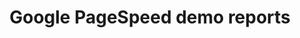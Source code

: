 ---
layout: blocks
title: Google PageSpeed demo reports
url: google-pagespeed-demo-reports
hero: 
  title: Google PageSpeed demo reports
blocks:
  - type: editorial
    direction: ltr
    cta:
      blank: true
      url: https://pagespeed.web.dev/report?url=https%3A%2F%2Fdemo.hugolify.com
      text: Discover the report
    background: false
    title: Google PageSpeed Insights
    text: PageSpeed Insights is an online synthetic benchmark tool which helps in
      identifying performance best practices on any single URL, provides
      suggestions on a webpage's optimizations, and suggests overall ideas of
      how to make a website faster. Per URL request, it grades webpage
      performance on a scale from 1 to 100 and provides a report on suggested
      optimizations, divided into categories of high, medium, and low
      priorities.
    image:
      src: /images/uploads/logo-google-pagespeed-insights.svg
  - type: gauges
    title: ""
    column: 4
    show_color: true
    items:
      - value: 100
        suffix: "%"
        title: Performance
        limit: 100
      - value: 100
        suffix: "%"
        title: Accessibility
        limit: 100
      - value: 100
        suffix: "%"
        title: Best practices
        limit: 100
      - value: 100
        suffix: "%"
        title: SEO
        limit: 100
---
